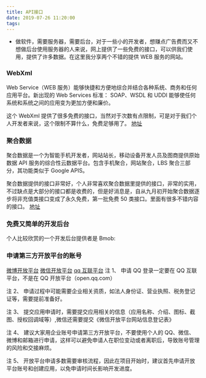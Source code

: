 ```yaml
---
title: API接口
date: 2019-07-26 11:20:00
tags:
---
```


- 做软件，需要服务器，需要后台，对于一些小的开发者，想赚点广告费而又不想做后台使用服务器的人来说，网上提供了一些免费的接口，可以供我们使用，提供了许多数据。在这里我分享两个不错的提供 WEB 服务的网站。
  <!-- more -->

### WebXml

Web Service（WEB 服务）能够快捷和方便地综合并结合各种系统、商务和任何应用平台。新出现的 Web Services 标准： SOAP、WSDL 和 UDDI 能够使任何系统和系统之间的应用变为更加方便和廉价。

这个 WebXml 提供了很多免费的接口，当然对于次数有点限制，可是对于我们个人开发者来说，这个限制不算什么，免费足够用了。
[地址](http://www.webxml.com.cn)

### 聚合数据

聚合数据是一个为智能手机开发者，网站站长，移动设备开发人员及图商提供原始数据 API 服务的综合性云数据平台。包含手机聚合，网站聚合，LBS 聚合三部分，其功能类似于 Google APIS。

聚合数据提供的接口非常好，个人非常喜欢聚合数据里提供的接口，非常的实用，不过缺点是大部分的接口都是收费的，但是好消息是，自从九月初开始聚合数据逐步将非充值类接口变成了永久免费，第一批免费 50 类接口。里面有很多不错内容的接口。
[地址](http://free.juhe.cn)

### 免费又简单的开发后台

个人比较欣赏的一个开发后台提供者是 Bmob:

### 申请第三方开放平台的账号

[微博开放平台](http://open.weibo.com)
[微信开放平台](https://open.weixin.qq.com)
[qq 互联平台](https://connect.qq.com)
注 1、 申请 QQ 登录一定要在 QQ 互联平台，不是在 QQ 开放平台（open.qq.com）

注 2、 申请过程中可能需要企业相关资质，如法人身份证、营业执照、税务登记证等，需要提前准备好。

注 3、 提交应用申请时，需要提交应用相关的信息（应用名称、介绍、图标、截图、授权回调域等）,微信还需要提交《微信开放平台网站信息登记表》

注 4、 建议大家用企业账号申请第三方开放平台，不要使用个人的 QQ、微信、微博和邮箱进行申请，这样可以避免申请人在职位变动或者离职后，导致账号管理的风险和交接麻烦。

注 5、 开放平台申请多数需要审核流程，因此在项目开始时，建议首先申请开放平台账号和创建应用，以免申请时间长影响开发进度。
